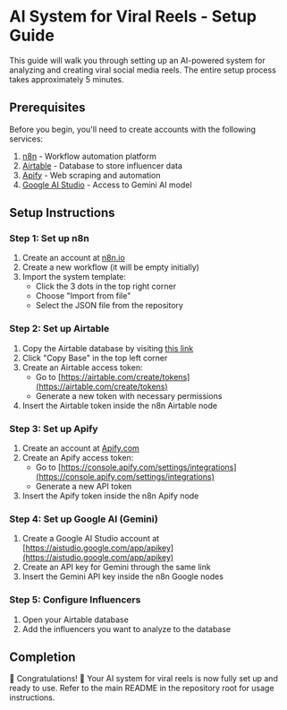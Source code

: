 # AI System for Viral Reels - Setup Guide

This guide will walk you through setting up an AI-powered system for analyzing and creating viral social media reels. The entire setup process takes approximately 5 minutes.

## Prerequisites

Before you begin, you'll need to create accounts with the following services:

1. [n8n](https://n8n.io/) - Workflow automation platform
2. [Airtable](https://airtable.com/) - Database to store influencer data
3. [Apify](https://apify.com/) - Web scraping and automation
4. [Google AI Studio](https://aistudio.google.com/) - Access to Gemini AI model

## Setup Instructions

### Step 1: Set up n8n

1. Create an account at [n8n.io](https://n8n.io/)
2. Create a new workflow (it will be empty initially)
3. Import the system template:
   - Click the 3 dots in the top right corner
   - Choose "Import from file"
   - Select the JSON file from the repository

### Step 2: Set up Airtable

1. Copy the Airtable database by visiting [this link](https://airtable.com/appoQM8cbMoz4HHlh/shr7QEBcfPy8sA7kt)
2. Click "Copy Base" in the top left corner
3. Create an Airtable access token:
   - Go to [https://airtable.com/create/tokens](https://airtable.com/create/tokens)
   - Generate a new token with necessary permissions
4. Insert the Airtable token inside the n8n Airtable node

### Step 3: Set up Apify

1. Create an account at [Apify.com](https://apify.com/)
2. Create an Apify access token:
   - Go to [https://console.apify.com/settings/integrations](https://console.apify.com/settings/integrations)
   - Generate a new API token
3. Insert the Apify token inside the n8n Apify node

### Step 4: Set up Google AI (Gemini)

1. Create a Google AI Studio account at [https://aistudio.google.com/app/apikey](https://aistudio.google.com/app/apikey)
2. Create an API key for Gemini through the same link
3. Insert the Gemini API key inside the n8n Google nodes

### Step 5: Configure Influencers

1. Open your Airtable database
2. Add the influencers you want to analyze to the database

## Completion

🏁 Congratulations! 👏 Your AI system for viral reels is now fully set up and ready to use. Refer to the main README in the repository root for usage instructions. 